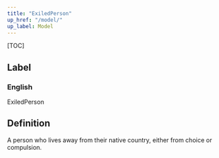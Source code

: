 ```yaml
---
title: "ExiledPerson"
up_href: "/model/"
up_label: Model
---
```


[TOC]

## Label

### English
ExiledPerson


## Definition
A person who lives away from their native country, either from choice or compulsion. 


    
